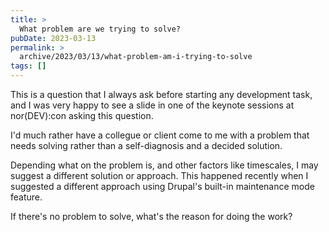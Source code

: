 ```yaml
---
title: >
  What problem are we trying to solve?
pubDate: 2023-03-13
permalink: >
  archive/2023/03/13/what-problem-am-i-trying-to-solve
tags: []
---
```


This is a question that I always ask before starting any development task, and I was very happy to see a slide in one of the keynote sessions at nor(DEV):con asking this question.

I'd much rather have a collegue or client come to me with a problem that needs solving rather than a self-diagnosis and a decided solution.

Depending what on the problem is, and other factors like timescales, I may suggest a different solution or approach. This happened recently when I suggested a different approach using Drupal's built-in maintenance mode feature.

If there's no problem to solve, what's the reason for doing the work?
